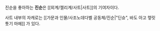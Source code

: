 진순을 좋아하는 **진순**은 [[외계/젤리계/사트|사트]]의 기여자이다.

사트 내부의 자캐로는 [[가문과 인물/사조노데다벨 공동체/진순|"딘슌", 바도 아고 렣릿툿기 마헤]] 가 있다.